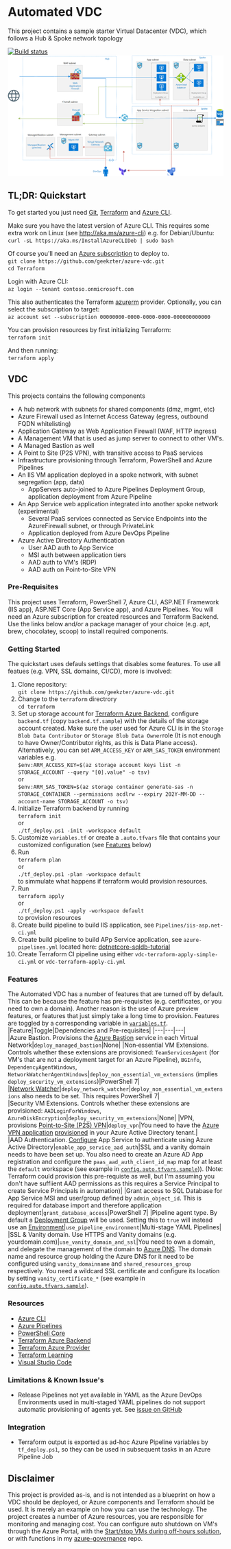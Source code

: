 # Automated VDC
This project contains a sample starter Virtual Datacenter (VDC), which follows a Hub & Spoke network topology

[![Build status](https://dev.azure.com/ericvan/VDC/_apis/build/status/vdc-terraform-apply-simple-ci?branchName=master)](https://dev.azure.com/ericvan/VDC/_build/latest?definitionId=72&branchName=master)
![alt text](diagram.png "Architecture")

## TL;DR: Quickstart
To get started you just need [Git](https://git-scm.com/), [Terraform](https://www.terraform.io/downloads.html) and [Azure CLI](http://aka.ms/azure-cli). 

Make sure you have the latest version of Azure CLI. This requires some extra work on Linux (see http://aka.ms/azure-cli) e.g. for Debian/Ubuntu:   
`curl -sL https://aka.ms/InstallAzureCLIDeb | sudo bash`    

Of course you'll need an [Azure subscription](https://portal.azure.com/#blade/Microsoft_Azure_Billing/SubscriptionsBlade) to deploy to.  
`git clone https://github.com/geekzter/azure-vdc.git`  
`cd Terraform`  

Login with Azure CLI:  
`az login --tenant contoso.onmicrosoft.com`   

This also authenticates the Terraform [azurerm](https://www.terraform.io/docs/providers/azurerm/guides/azure_cli.html) provider. Optionally, you can select the subscription to target:  
`az account set --subscription 00000000-0000-0000-0000-000000000000`   

You can provision resources by first initializing Terraform:   
`terraform init`  

And then running:  
`terraform apply`

## VDC
This projects contains the following components
- A hub network with subnets for shared components (dmz, mgmt, etc)
- Azure Firewall used as Internet Access Gateway (egress, outbound FQDN whitelisting)
- Application Gateway as Web Application Firewall (WAF, HTTP ingress)
- A Management VM that is used as jump server to connect to other VM's. 
- A Managed Bastion as well
- A Point to Site (P2S VPN), with transitive access to PaaS services
- Infrastructure provisioning through Terraform, PowerShell and Azure Pipelines
- An IIS VM application deployed in a spoke network, with subnet segregation (app, data)
  - AppServers auto-joined to Azure Pipelines Deployment Group, application deployment from Azure Pipeline
- An App Service web application integrated into another spoke network (experimental)
  - Several PaaS services connected as Service Endpoints into the AzureFirewall subnet, or through PrivateLink
  - Application deployed from Azure DevOps Pipeline
- Azure Active Directory Authentication
  - User AAD auth to App Service
  - MSI auth between application tiers
  - AAD auth to VM's (RDP)
  - AAD auth on Point-to-Site VPN

### Pre-Requisites
This project uses Terraform, PowerShell 7, Azure CLI, ASP.NET Framework (IIS app), ASP.NET Core (App Service app), and Azure Pipelines. You will need an Azure subscription for created resources and Terraform Backend. Use the links below and/or a package manager of your choice (e.g. apt, brew, chocolatey, scoop) to install required components.

### Getting Started
The quickstart uses defauls settings that disables some features. To use all featues (e.g. VPN, SSL domains, CI/CD), more is involved:
1.	Clone repository:  
`git clone https://github.com/geekzter/azure-vdc.git`  
2.  Change to the `terraform` directrory  
`cd terraform`
3.  Set up storage account for [Terraform Azure Backend](https://www.terraform.io/docs/backends/types/azurerm.html), configure `backend.tf` (copy `backend.tf.sample`) with the details of the storage account created. Make sure the user used for Azure CLI is in the `Storage Blob Data Contributor` or `Storage Blob Data Owner`role (It is not enough to have Owner/Contributor rights, as this is Data Plane access). Alternatively, you can set `ARM_ACCESS_KEY` or `ARM_SAS_TOKEN` environment variables e.g.  
`$env:ARM_ACCESS_KEY=$(az storage account keys list -n STORAGE_ACCOUNT --query "[0].value" -o tsv)`   
or   
`$env:ARM_SAS_TOKEN=$(az storage container generate-sas -n STORAGE_CONTAINER --permissions acdlrw --expiry 202Y-MM-DD --account-name STORAGE_ACCOUNT -o tsv)`   
4.	Initialize Terraform backend by running  
`terraform init`  
or  
`./tf_deploy.ps1 -init -workspace default`
5.  Customize `variables.tf` or create a `.auto.tfvars` file that contains your customized configuration (see [Features](###Features) below)
6.  Run  
`terraform plan`  
or  
`./tf_deploy.ps1 -plan -workspace default`  
to simmulate what happens if terraform would provision resources. 
7.  Run  
`terraform apply`  
or  
`./tf_deploy.ps1 -apply -workspace default`  
to provision resources
8.  Create build pipeline to build IIS application, see `Pipelines/iis-asp.net-ci.yml`
9.  Create build pipeline to build APp Service application, see `azure-pipelines.yml` located here: [dotnetcore-sqldb-tutorial](https://github.com/geekzter/dotnetcore-sqldb-tutorial/blob/master/azure-pipelines.yml)
10.  Create Terraform CI pipeline using either `vdc-terraform-apply-simple-ci.yml` or `vdc-terraform-apply-ci.yml`

### Features ###
The Automated VDC has a number of features that are turned off by default. This can be because the feature has pre-requisites (e.g. certificates, or you need to own a domain). Another reason is the use of Azure preview features, or features that just simply take a long time to provision. Features are toggled by a corresponding variable in [`variables.tf`](./Terraform/variables.tf).
|Feature|Toggle|Dependencies and Pre-requisites|
|---|---|---|
|Azure&nbsp;Bastion. Provisions the [Azure Bastion](https://azure.microsoft.com/en-us/services/azure-bastion/) service in each Virtual Network|`deploy_managed_bastion`|None|
|Non&#x2011;essential&nbsp;VM&nbsp;Extensions. Controls whether these extensions are provisioned: `TeamServicesAgent` (for VM's that are not a deployment target for an Azure Pipeline), `BGInfo`, `DependencyAgentWindows`, `NetworkWatcherAgentWindows`|`deploy_non_essential_vm_extensions` (implies `deploy_security_vm_extensions`)|PowerShell 7|
|[Network&nbsp;Watcher](https://azure.microsoft.com/en-us/services/network-watcher/)|`deploy_network_watcher`|`deploy_non_essential_vm_extensions` also needs to be set. This requires PowerShell 7|
|Security&nbsp;VM&nbsp;Extensions. Controls whether these extensions are provisioned: `AADLoginForWindows`, `AzureDiskEncryption`|`deploy_security_vm_extensions`|None|
|VPN, provisions [Point-to-Site (P2S) VPN](https://docs.microsoft.com/en-us/azure/vpn-gateway/vpn-gateway-howto-point-to-site-rm-ps)|`deploy_vpn`|You need to have the [Azure VPN application](https://go.microsoft.com/fwlink/?linkid=2117554) [provisioned](https://docs.microsoft.com/en-us/azure/vpn-gateway/openvpn-azure-ad-tenant) in your Azure Active Directory tenant.|
|AAD&nbsp;Authentication. [Configure](https://docs.microsoft.com/en-us/azure/app-service/configure-authentication-provider-aad) App Service to authenticate using Azure Active Directory|`enable_app_service_aad_auth`|SSL and a vanity domain needs to have been set up. You also need to create an Azure AD App registration and configure the `paas_aad_auth_client_id_map` map for at least the `default` workspace (see example in [`config.auto.tfvars.sample`](./Terraform/config.auto.tfvars.sample))). (Note: Terraform could provision this pre-requiste as well, but I'm assuming you don't have suffiient AAD permissions as this requires a Service Principal to create Service Principals in automation)|
|Grant access to SQL Database for App Service MSI and user/group defined by `admin_object_id`. This is required for database import and therefore application deployment|`grant_database_access`|PowerShell 7|
|Pipeline&nbsp;agent&nbsp;type. By default a [Deployment Group](https://docs.microsoft.com/en-us/azure/devops/pipelines/release/deployment-groups/) will be used. Setting this to `true` will instead use an [Environment](https://docs.microsoft.com/en-us/azure/devops/pipelines/process/environments)|`use_pipeline_environment`|Multi-stage YAML Pipelines|
|SSL&nbsp;&&nbsp;Vanity&nbsp;domain. Use HTTPS and Vanity domains (e.g. yourdomain.com)|`use_vanity_domain_and_ssl`|You need to own a domain, and delegate the management of the domain to [Azure DNS](https://azure.microsoft.com/en-us/services/dns/). The domain name and resource group holding the Azure DNS for it need to be configured using `vanity_domainname` and `shared_resources_group` respectively. You need a wildcard SSL certificate and configure its location by setting `vanity_certificate_*` (see example in [`config.auto.tfvars.sample`](./Terraform/config.auto.tfvars.sample)).

### Resources
- [Azure CLI](http://aka.ms/azure-cli)
- [Azure Pipelines](https://azure.microsoft.com/en-us/services/devops/pipelines/)
- [PowerShell Core](https://github.com/PowerShell/PowerShell)
- [Terraform Azure Backend](https://www.terraform.io/docs/backends/types/azurerm.html)
- [Terraform Azure Provider](https://www.terraform.io/docs/providers/azurerm/index.html)
- [Terraform Learning](https://learn.hashicorp.com/terraform/)
- [Visual Studio Code](https://github.com/Microsoft/vscode)

### Limitations & Known Issue's
- Release Pipelines not yet available in YAML as the Azure DevOps Environments used in multi-staged YAML pipelines do not support automatic provisioning of agents yet. See [issue on GitHub](https://github.com/MicrosoftDocs/vsts-docs/issues/7698)

### Integration
- Terraform output is exported as ad-hoc Azure Pipeline variables by `tf_deploy.ps1`, so they can be used in subsequent tasks in an Azure Pipeline Job

## Disclaimer
This project is provided as-is, and is not intended as a blueprint on how a VDC should be deployed, or Azure components and Terraform should be used. It is merely an example on how you can use the technology. The project creates a number of Azure resources, you are responsible for monitoring and managing cost. You can configure auto shutdown on VM's through the Azure Portal, with the [Start/stop VMs during off-hours solution](https://docs.microsoft.com/en-us/azure/automation/automation-solution-vm-management), or with functions in my [azure-governance](https://github.com/geekzter/azure-governance/tree/master/functions) repo.